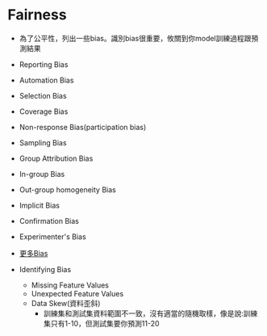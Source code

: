 # Fairness
- 為了公平性，列出一些bias。識別bias很重要，攸關到你model訓練過程跟預測結果

- Reporting Bias
- Automation Bias
- Selection Bias
- Coverage Bias
- Non-response Bias(participation bias)
- Sampling Bias
- Group Attribution Bias
- In-group Bias
- Out-group homogeneity Bias
- Implicit Bias
- Confirmation Bias
- Experimenter's Bias
- [更多Bias](https://en.wikipedia.org/wiki/List_of_cognitive_biases)

- Identifying Bias
    - Missing Feature Values
    - Unexpected Feature Values
    - Data Skew(資料歪斜)
        - 訓練集和測試集資料範圍不一致，沒有適當的隨機取樣，像是說:訓練集只有1-10，但測試集要你預測11-20